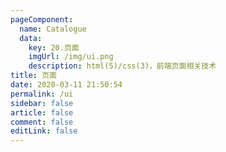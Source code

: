```yaml
---
pageComponent: 
  name: Catalogue
  data: 
    key: 20.页面
    imgUrl: /img/ui.png
    description: html(5)/css(3)，前端页面相关技术
title: 页面
date: 2020-03-11 21:50:54
permalink: /ui
sidebar: false
article: false
comment: false
editLink: false
---
```


